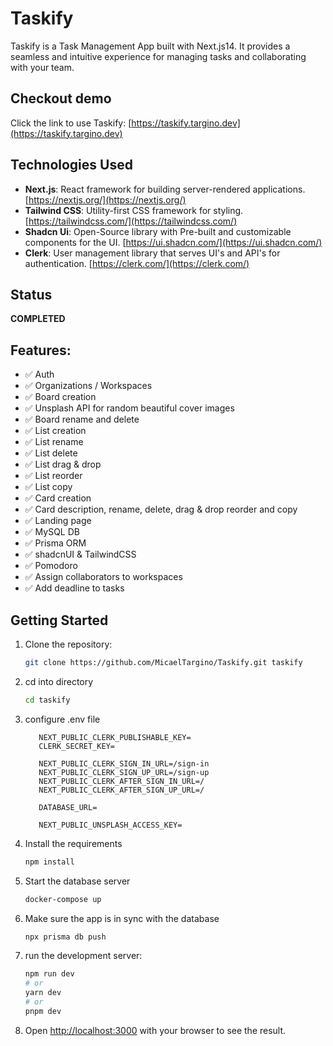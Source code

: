# Taskify

Taskify is a Task Management App built with Next.js14. It provides a seamless and intuitive experience for managing tasks and collaborating with your team.

## Checkout demo

Click the link to use Taskify: [https://taskify.targino.dev](https://taskify.targino.dev)

## Technologies Used

- **Next.js**: React framework for building server-rendered applications. [https://nextjs.org/](https://nextjs.org/)
- **Tailwind CSS**: Utility-first CSS framework for styling. [https://tailwindcss.com/](https://tailwindcss.com/)
- **Shadcn Ui**: Open-Source library with Pre-built and customizable components for the UI. [https://ui.shadcn.com/](https://ui.shadcn.com/)
- **Clerk**: User management library that serves UI's and API's for authentication.  [https://clerk.com/](https://clerk.com/)

  
## Status
**COMPLETED**

## Features:
- ✅ Auth 
- ✅ Organizations / Workspaces
- ✅ Board creation
- ✅ Unsplash API for random beautiful cover images
- ✅ Board rename and delete
- ✅ List creation
- ✅ List rename
- ✅ List delete
- ✅ List drag & drop
- ✅ List reorder
- ✅ List copy
- ✅ Card creation
- ✅ Card description, rename, delete, drag & drop reorder and copy
- ✅ Landing page
- ✅ MySQL DB
- ✅ Prisma ORM
- ✅ shadcnUI & TailwindCSS
- ✅ Pomodoro
- ✅ Assign collaborators to workspaces
- ✅ Add deadline to tasks

## Getting Started

1. Clone the repository:

   ```bash
   git clone https://github.com/MicaelTargino/Taskify.git taskify

2. cd into directory 

   ```bash
   cd taskify

3. configure .env file
   ```env
      NEXT_PUBLIC_CLERK_PUBLISHABLE_KEY=
      CLERK_SECRET_KEY=

      NEXT_PUBLIC_CLERK_SIGN_IN_URL=/sign-in
      NEXT_PUBLIC_CLERK_SIGN_UP_URL=/sign-up
      NEXT_PUBLIC_CLERK_AFTER_SIGN_IN_URL=/
      NEXT_PUBLIC_CLERK_AFTER_SIGN_UP_URL=/

      DATABASE_URL=

      NEXT_PUBLIC_UNSPLASH_ACCESS_KEY=
   ```
4. Install the requirements 

   ```bash
   npm install 

5. Start the database server
   ```bash
   docker-compose up
   ```

6. Make sure the app is in sync with the database
   ```bash
   npx prisma db push
   ```

7. run the development server:

     ```bash
     npm run dev
     # or
     yarn dev
     # or
     pnpm dev
     ```

8. Open [http://localhost:3000](http://localhost:3000) with your browser to see the result.
